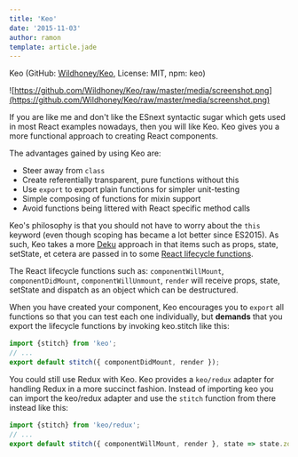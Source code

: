 ```yaml
---
title: 'Keo'
date: '2015-11-03'
author: ramon
template: article.jade
---
```


Keo (GitHub: [Wildhoney/Keo](https://github.com/Wildhoney/Keo), License: MIT, npm: keo)

![https://github.com/Wildhoney/Keo/raw/master/media/screenshot.png](https://github.com/Wildhoney/Keo/raw/master/media/screenshot.png)

If you are like me and don't like the ESnext syntactic sugar which gets used in most React examples nowadays, then you will like Keo.
Keo gives you a more functional approach to creating React components.

The advantages gained by using Keo are:

- Steer away from `class`
- Create referentially transparent, pure functions without this
- Use `export` to export plain functions for simpler unit-testing
- Simple composing of functions for mixin support
- Avoid functions being littered with React specific method calls

Keo's philosophy is that you should not have to worry about the `this` keyword (even though scoping has became a lot better since ES2015). As such, Keo takes a more [Deku](https://github.com/dekujs/deku) approach in that items such as props, state, setState, et cetera are passed in to some [React lifecycle functions](https://facebook.github.io/react/docs/component-specs.html).

The React lifecycle functions such as: `componentWillMount`, `componentDidMount`, `componentWillUnmount`, `render` will receive props, state, setState and dispatch as an object which can be destructured.

When you have created your component, Keo encourages you to `export` all functions so that you can test each one individually, but **demands** that you export the lifecycle functions by invoking keo.stitch like this:
```javascript
import {stitch} from 'keo';
// ...
export default stitch({ componentDidMount, render });
```

You could still use Redux with Keo. Keo provides a `keo/redux` adapter for handling Redux in a more succinct fashion. Instead of importing keo you can import the keo/redux adapter and use the `stitch` function from there instead like this:

```javascript
import {stitch} from 'keo/redux';
// ...
export default stitch({ componentWillMount, render }, state => state.zombies);
```
